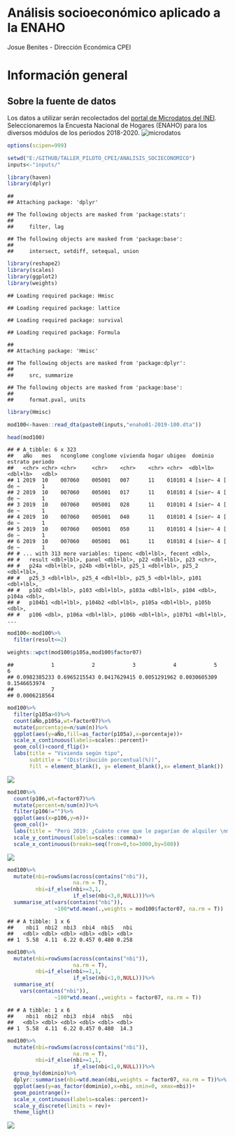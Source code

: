 Análisis socioeconómico aplicado a la ENAHO
================
Josue Benites - Dirección Económica CPEI

# Información general

## Sobre la fuente de datos

Los datos a utilizar serán recolectados del [portal de Microdatos del
INEI](http://iinei.inei.gob.pe/microdatos/). Seleccionaremos la Encuesta
Nacional de Hogares (ENAHO) para los diversos módulos de los periodos
2018-2020. ![microdatos](./inputs/microdatos.png)

``` r
options(scipen=999)
```

``` r
setwd("E:/GITHUB/TALLER_PILOTO_CPEI/ANALISIS_SOCIECONOMICO")
inputs<-"inputs/"
```

``` r
library(haven)
library(dplyr)
```

    ## 
    ## Attaching package: 'dplyr'

    ## The following objects are masked from 'package:stats':
    ## 
    ##     filter, lag

    ## The following objects are masked from 'package:base':
    ## 
    ##     intersect, setdiff, setequal, union

``` r
library(reshape2)
library(scales)
library(ggplot2)
library(weights)
```

    ## Loading required package: Hmisc

    ## Loading required package: lattice

    ## Loading required package: survival

    ## Loading required package: Formula

    ## 
    ## Attaching package: 'Hmisc'

    ## The following objects are masked from 'package:dplyr':
    ## 
    ##     src, summarize

    ## The following objects are masked from 'package:base':
    ## 
    ##     format.pval, units

``` r
library(Hmisc)
```

``` r
mod100<-haven::read_dta(paste0(inputs,"enaho01-2019-100.dta"))
```

``` r
head(mod100)
```

    ## # A tibble: 6 x 323
    ##   aÑo   mes   nconglome conglome vivienda hogar ubigeo  dominio  estrato periodo
    ##   <chr> <chr> <chr>     <chr>    <chr>    <chr> <chr>  <dbl+lb> <dbl+lb>   <dbl>
    ## 1 2019  10    007060    005001   007      11    010101 4 [sier~ 4 [ de ~       1
    ## 2 2019  10    007060    005001   017      11    010101 4 [sier~ 4 [ de ~       1
    ## 3 2019  10    007060    005001   028      11    010101 4 [sier~ 4 [ de ~       1
    ## 4 2019  10    007060    005001   040      11    010101 4 [sier~ 4 [ de ~       1
    ## 5 2019  10    007060    005001   050      11    010101 4 [sier~ 4 [ de ~       1
    ## 6 2019  10    007060    005001   061      11    010101 4 [sier~ 4 [ de ~       1
    ## # ... with 313 more variables: tipenc <dbl+lbl>, fecent <dbl>,
    ## #   result <dbl+lbl>, panel <dbl+lbl>, p22 <dbl+lbl>, p23 <chr>,
    ## #   p24a <dbl+lbl>, p24b <dbl+lbl>, p25_1 <dbl+lbl>, p25_2 <dbl+lbl>,
    ## #   p25_3 <dbl+lbl>, p25_4 <dbl+lbl>, p25_5 <dbl+lbl>, p101 <dbl+lbl>,
    ## #   p102 <dbl+lbl>, p103 <dbl+lbl>, p103a <dbl+lbl>, p104 <dbl>, p104a <dbl>,
    ## #   p104b1 <dbl+lbl>, p104b2 <dbl+lbl>, p105a <dbl+lbl>, p105b <dbl>,
    ## #   p106 <dbl>, p106a <dbl+lbl>, p106b <dbl+lbl>, p107b1 <dbl+lbl>, ...

``` r
mod100<-mod100%>%
  filter(result<=2)
```

``` r
weights::wpct(mod100$p105a,mod100$factor07)
```

    ##            1            2            3            4            5            6 
    ## 0.0982385233 0.6965215543 0.0417629415 0.0051291962 0.0030605309 0.1546653974 
    ##            7 
    ## 0.0006218564

``` r
mod100%>%
  filter(p105a>0)%>%
  count(aÑo,p105a,wt=factor07)%>%
  mutate(porcentaje=n/sum(n))%>%
  ggplot(aes(y=aÑo,fill=as_factor(p105a),x=porcentaje))+
  scale_x_continuous(labels=scales::percent)+
  geom_col()+coord_flip()+
  labs(title = "Vivienda según tipo", 
       subtitle = "(Distribución porcentual(%))",
       fill = element_blank(), y= element_blank(),x= element_blank())
```

![](sesion2_files/figure-gfm/unnamed-chunk-8-1.png)<!-- -->

``` r
mod100%>%
  count(p106,wt=factor07)%>%
  mutate(percent=n/sum(n))%>%
  filter(p106!="")%>%
  ggplot(aes(x=p106,y=n))+
  geom_col()+
  labs(title = "Perú 2019: ¿Cuánto cree que le pagarían de alquiler \nmensual por la vivienda?", subtitle ="(en S/.)", x="Pago de alquiler mensual",y="Frecuencia")+
  scale_y_continuous(labels=scales::comma)+
  scale_x_continuous(breaks=seq(from=0,to=3000,by=500))
```

![](sesion2_files/figure-gfm/unnamed-chunk-9-1.png)<!-- -->

``` r
mod100%>%
  mutate(nbi=rowSums(across(contains("nbi")),
                     na.rm = T),
         nbi=if_else(nbi>=3,1,
                     if_else(nbi<3,0,NULL)))%>%
  summarise_at(vars(contains("nbi")),
               ~100*wtd.mean(.,weights = mod100$factor07, na.rm = T))
```

    ## # A tibble: 1 x 6
    ##    nbi1  nbi2  nbi3  nbi4  nbi5   nbi
    ##   <dbl> <dbl> <dbl> <dbl> <dbl> <dbl>
    ## 1  5.58  4.11  6.22 0.457 0.480 0.258

``` r
mod100%>%
  mutate(nbi=rowSums(across(contains("nbi")),
                     na.rm = T),
         nbi=if_else(nbi>=1,1,
                     if_else(nbi<1,0,NULL)))%>%
  summarise_at(
    vars(contains("nbi")),
               ~100*wtd.mean(.,weights = factor07, na.rm = T))
```

    ## # A tibble: 1 x 6
    ##    nbi1  nbi2  nbi3  nbi4  nbi5   nbi
    ##   <dbl> <dbl> <dbl> <dbl> <dbl> <dbl>
    ## 1  5.58  4.11  6.22 0.457 0.480  14.3

``` r
mod100%>%
  mutate(nbi=rowSums(across(contains("nbi")),
                     na.rm = T),
         nbi=if_else(nbi>=1,1,
                     if_else(nbi<1,0,NULL)))%>%
  group_by(dominio)%>%
  dplyr::summarise(nbi=wtd.mean(nbi,weights = factor07, na.rm = T))%>%
  ggplot(aes(y=as_factor(dominio),x=nbi, xmin=0, xmax=nbi))+
  geom_pointrange()+
  scale_x_continuous(labels=scales::percent)+
  scale_y_discrete(limits = rev)+
  theme_light()
```

![](sesion2_files/figure-gfm/unnamed-chunk-12-1.png)<!-- -->
